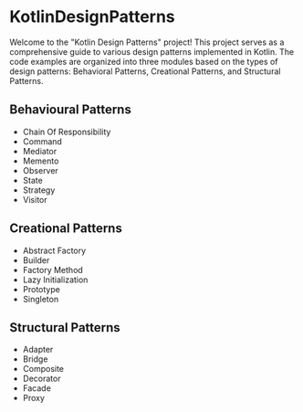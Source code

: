 # KotlinDesignPatterns

Welcome to the "Kotlin Design Patterns" project! This project serves as a comprehensive guide to various design patterns implemented in Kotlin. The code examples are organized into three modules based on the types of design patterns: Behavioral Patterns, Creational Patterns, and Structural Patterns.

## Behavioural Patterns
   - Chain Of Responsibility
   - Command
   - Mediator
   - Memento
   - Observer
   - State
   - Strategy 
   - Visitor
## Creational Patterns
   - Abstract Factory
   - Builder
   - Factory Method
   - Lazy Initialization
   - Prototype
   - Singleton
## Structural Patterns
   - Adapter
   - Bridge
   - Composite
   - Decorator
   - Facade
   - Proxy
